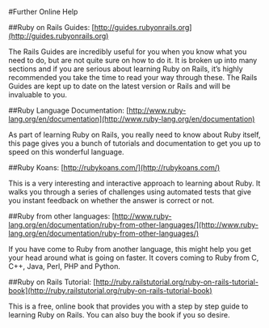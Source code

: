 #Further Online Help

##Ruby on Rails Guides:
[http://guides.rubyonrails.org](http://guides.rubyonrails.org)

The Rails Guides are incredibly useful for you when you know what you need to do, but are not quite sure on how to do it. It is broken up into many sections and if you are serious about learning Ruby on Rails, it’s highly recommended you take the time to read your way through these. The Rails Guides are kept up to date on the latest version or Rails and will be invaluable to you.

##Ruby Language Documentation:
[http://www.ruby-lang.org/en/documentation](http://www.ruby-lang.org/en/documentation)

As part of learning Ruby on Rails, you really need to know about Ruby itself, this page gives you a bunch of tutorials and documentation to get you up to speed on this wonderful language.

##Ruby Koans:
[http://rubykoans.com/](http://rubykoans.com/)

This is a very interesting and interactive approach to learning about Ruby. It walks you through a series of challenges using automated tests that give you instant feedback on whether the answer is correct or not.

##Ruby from other languages:
[http://www.ruby-lang.org/en/documentation/ruby-from-other-languages/](http://www.ruby-lang.org/en/documentation/ruby-from-other-languages/)

If you have come to Ruby from another language, this might help you get your head around what is going on faster. It covers coming to Ruby from C, C++, Java, Perl, PHP and Python.

##Ruby on Rails Tutorial:
[http://ruby.railstutorial.org/ruby-on-rails-tutorial-book](http://ruby.railstutorial.org/ruby-on-rails-tutorial-book)

This is a free, online book that provides you with a step by step guide to learning Ruby on Rails. You can also buy the book if you so desire.
